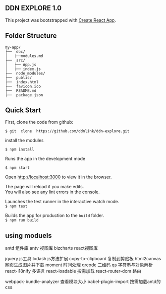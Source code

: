 ## DDN EXPLORE 1.0

This project was bootstrapped with [Create React App](https://github.com/facebookincubator/create-react-app).

## Folder Structure

```
my-app/
├──  doc/
│   ├──modules.md
├──  src/
│   ├── App.js
│   ├── index.js
├──  node_modules/
├──  public/
├──  index.html
├──  favicon.ico
├──  README.md
├──  package.json
```

## Quick Start
First, clone the code from github:

`$ git  clone  https://github.com/ddnlink/ddn-explore.git`

install the modules

 `$ npm install`

Runs the app in the development mode

`$ npm start`

Open [http://localhost:3000](http://localhost:3000) to view it in the browser.

The page will reload if you make edits.<br>
You will also see any lint errors in the console.


Launches the test runner in the interactive watch mode.<br>
`$ npm test`

Builds the app for production to the `build` folder.<br>
`$ npm run build`

## using moduels

antd                组件库
antv                视图库
bizcharts           react视图库

jquery              js工具
lodash              js方法扩展
copy-to-clipboard   复制到剪贴板
html2canvas         网页生成图片并下载
moment              时间处理
qrcode              二维码
qs                  字符串与对象解析
react-i18nify       多语言
react-loadable      按需加载
react-router-dom    路由

webpack-bundle-analyzer  查看模块大小
babel-plugin-import      按需加载antd的css 
